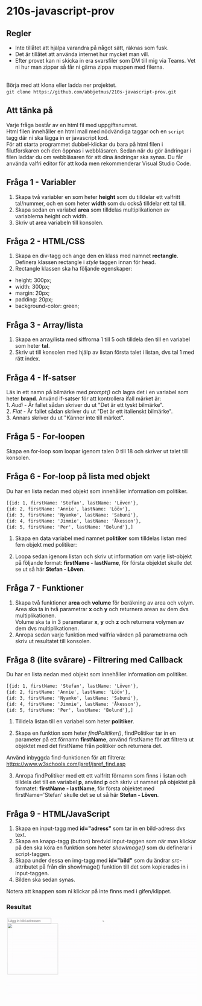 # 210s-javascript-prov
## Regler
* Inte tillåtet att hjälpa varandra på något sätt, räknas som fusk.
* Det är tillåtet att använda internet hur mycket man vill.
* Efter provet kan ni skicka in era svarsfiler som DM till mig via Teams.
Vet ni hur man zippar så får ni gärna zippa mappen med filerna.<br><br>

Börja med att klona eller ladda ner projektet.
<br>
`git clone https://github.com/abbjetmus/210s-javascript-prov.git`
<br>
## Att tänka på

Varje fråga består av en html fil med uppgiftsnumret.<br>
Html filen innehåller en html mall med nödvändiga taggar och en ```script``` tagg där ni ska lägga in er javascript kod.<br>
För att starta programmet dubbel-klickar du bara på html filen i filutforskaren och den öppnas i webbläsaren. Sedan när du gör ändringar i filen laddar du om webbläsaren för att dina ändringar ska synas.
Du får använda valfri editor för att koda men rekommenderar Visual Studio Code.

## Fråga 1 - Variabler
1. Skapa två variabler en som heter <b>height</b> som du tilldelar ett valfritt tal/nummer, och en som heter <b>width</b> som du också tilldelar ett tal till.
2. Skapa sedan en variabel <b>area</b> som tilldelas multiplikationen av variablerna height och width.<br>
3. Skriv ut area variabeln till konsolen.

## Fråga 2 - HTML/CSS
1. Skapa en div-tagg och ange den en klass med namnet **rectangle**. Definera klassen rectangle i *style* taggen innan för head.
2. Rectangle klassen ska ha följande egenskaper:
* height: 300px;
* width: 300px;
* margin: 20px;
* padding: 20px;
* background-color: green;

## Fråga 3 - Array/lista
1. Skapa en array/lista med siffrorna 1 till 5 och tilldela den till en variabel som heter **tal**.
2. Skriv ut till konsolen med hjälp av listan första talet i listan, dvs tal 1 med rätt index.

## Fråga 4 - If-satser
Läs in ett namn på bilmärke med <i>prompt()</i> och lagra det i en variabel som heter <b>brand</b>.
Använd if-satser för att kontrollera ifall märket är:<br> 1. <i>Audi</i> - Är fallet sådan skriver du ut "Det är ett tyskt bilmärke".<br>
2. <i>Fiat</i> - Är fallet sådan skriver du ut "Det är ett italienskt bilmärke".<br>
3. Annars skriver du ut "Känner inte till märket".


## Fråga 5 - For-loopen
 
Skapa en for-loop som loopar igenom talen 0 till 18 och skriver ut talet till konsolen.


## Fråga 6 - For-loop på lista med objekt

Du har en lista nedan med objekt som innehåller information om politiker.

```
[{id: 1, firstName: 'Stefan', lastName: 'Löven'},
{id: 2, firstName: 'Annie', lastName: 'Lööv'},
{id: 3, firstName: 'Nyamko', lastName: 'Sabuni'},
{id: 4, firstName: 'Jimmie', lastName: 'Åkesson'},
{id: 5, firstName: 'Per', lastName: 'Bolund'},]
```
1. Skapa en data variabel med namnet **politiker** som tilldelas listan med fem objekt med politiker:

2. Loopa sedan igenom listan och skriv ut information om varje list-objekt på följande format:
**firstName - lastName**, för första objektet skulle det se ut så här **Stefan - Löven**.

## Fråga 7 - Funktioner
1. Skapa två funktioner **area** och **volume** för beräkning av area och volym. Area ska ta in två parametrar **x** och **y** och returnera arean av dem dvs multiplikationen. <br>Volume ska ta in 3 parametarar **x**, **y** och **z** och returnera volymen av dem dvs multiplikationen.
2. Anropa sedan varje funktion med valfria värden på parametrarna och skriv ut resultatet till konsolen.


## Fråga 8 (lite svårare) - Filtrering med Callback
Du har en lista nedan med objekt som innehåller information om politiker.

```
[{id: 1, firstName: 'Stefan', lastName: 'Löven'},
{id: 2, firstName: 'Annie', lastName: 'Lööv'},
{id: 3, firstName: 'Nyamko', lastName: 'Sabuni'},
{id: 4, firstName: 'Jimmie', lastName: 'Åkesson'},
{id: 5, firstName: 'Per', lastName: 'Bolund'},]
```
1. Tilldela listan till en variabel som heter **politiker**.

2. Skapa en funktion som heter *findPolitiker()*, findPolitiker tar in en parameter på ett förnamn **firstName**,
använd firstName för att filtrera ut objektet med det firstName från politiker och returnera det.

Använd inbyggda find-funktionen för att filtrera: <https://www.w3schools.com/jsref/jsref_find.asp>

3. Anropa findPolitiker med ett ett valfritt förnamn som finns i listan och tilldela det till en variabel **p**, använd **p** och skriv ut namnet på objektet på formatet: 
**firstName - lastName**, för första objektet med firstName='Stefan' skulle det se ut så här **Stefan - Löven**.


## Fråga 9 - HTML/JavaScript 
1. Skapa en input-tagg med **id="adress"** som tar in en bild-adress dvs text.
2. Skapa en knapp-tagg (button) bredvid input-taggen som när man klickar på den ska köra en funktion som heter *showImage()* som du definerar i script-taggen.
3. Skapa under dessa en img-tagg med **id="bild"** som du ändrar *src*-attributet på från din showImage() funktion till det som kopierades in i input-taggen.
4. Bilden ska sedan synas.

Notera att knappen som ni klickar på inte finns med i gifen/klippet.
### Resultat
![](./uppgift3.gif)
